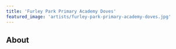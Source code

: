 ```yaml
---
title: 'Furley Park Primary Academy Doves'
featured_image: 'artists/furley-park-primary-academy-doves.jpg'
---
```


## About


